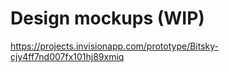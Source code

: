 Design mockups (WIP)
====================

https://projects.invisionapp.com/prototype/Bitsky-cjy4ff7nd007fx101hj89xmiq
